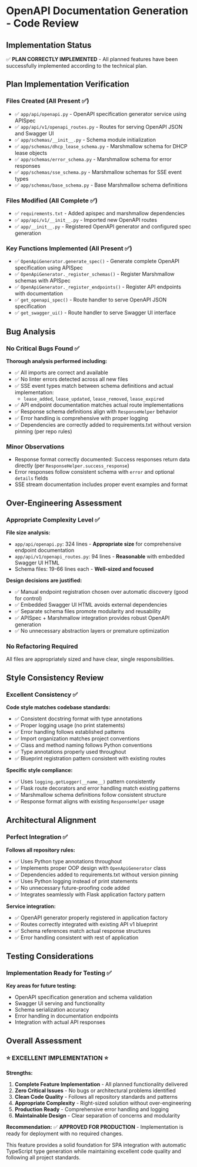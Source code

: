 # OpenAPI Documentation Generation - Code Review

## Implementation Status

✅ **PLAN CORRECTLY IMPLEMENTED** - All planned features have been successfully implemented according to the technical plan.

## Plan Implementation Verification

### Files Created (All Present ✅)
- ✅ `app/api/openapi.py` - OpenAPI specification generator service using APISpec
- ✅ `app/api/v1/openapi_routes.py` - Routes for serving OpenAPI JSON and Swagger UI
- ✅ `app/schemas/__init__.py` - Schema module initialization
- ✅ `app/schemas/dhcp_lease_schema.py` - Marshmallow schema for DHCP lease objects
- ✅ `app/schemas/error_schema.py` - Marshmallow schema for error responses
- ✅ `app/schemas/sse_schema.py` - Marshmallow schemas for SSE event types
- ✅ `app/schemas/base_schema.py` - Base Marshmallow schema definitions

### Files Modified (All Complete ✅)
- ✅ `requirements.txt` - Added apispec and marshmallow dependencies
- ✅ `app/api/v1/__init__.py` - Imported new OpenAPI routes
- ✅ `app/__init__.py` - Registered OpenAPI generator and configured spec generation

### Key Functions Implemented (All Present ✅)
- ✅ `OpenApiGenerator.generate_spec()` - Generate complete OpenAPI specification using APISpec
- ✅ `OpenApiGenerator._register_schemas()` - Register Marshmallow schemas with APISpec  
- ✅ `OpenApiGenerator._register_endpoints()` - Register API endpoints with documentation
- ✅ `get_openapi_spec()` - Route handler to serve OpenAPI JSON specification
- ✅ `get_swagger_ui()` - Route handler to serve Swagger UI interface

## Bug Analysis

### No Critical Bugs Found ✅

**Thorough analysis performed including:**
- ✅ All imports are correct and available
- ✅ No linter errors detected across all new files
- ✅ SSE event types match between schema definitions and actual implementation:
  - `lease_added`, `lease_updated`, `lease_removed`, `lease_expired`
- ✅ API endpoint documentation matches actual route implementations
- ✅ Response schema definitions align with `ResponseHelper` behavior
- ✅ Error handling is comprehensive with proper logging
- ✅ Dependencies are correctly added to requirements.txt without version pinning (per repo rules)

### Minor Observations
- Response format correctly documented: Success responses return data directly (per `ResponseHelper.success_response`)
- Error responses follow consistent schema with `error` and optional `details` fields
- SSE stream documentation includes proper event examples and format

## Over-Engineering Assessment

### Appropriate Complexity Level ✅

**File size analysis:**
- `app/api/openapi.py`: 324 lines - **Appropriate size** for comprehensive endpoint documentation
- `app/api/v1/openapi_routes.py`: 94 lines - **Reasonable** with embedded Swagger UI HTML
- Schema files: 19-66 lines each - **Well-sized and focused**

**Design decisions are justified:**
- ✅ Manual endpoint registration chosen over automatic discovery (good for control)
- ✅ Embedded Swagger UI HTML avoids external dependencies
- ✅ Separate schema files promote modularity and reusability
- ✅ APISpec + Marshmallow integration provides robust OpenAPI generation
- ✅ No unnecessary abstraction layers or premature optimization

### No Refactoring Required
All files are appropriately sized and have clear, single responsibilities.

## Style Consistency Review

### Excellent Consistency ✅

**Code style matches codebase standards:**
- ✅ Consistent docstring format with type annotations
- ✅ Proper logging usage (no print statements)
- ✅ Error handling follows established patterns
- ✅ Import organization matches project conventions
- ✅ Class and method naming follows Python conventions
- ✅ Type annotations properly used throughout
- ✅ Blueprint registration pattern consistent with existing routes

**Specific style compliance:**
- ✅ Uses `logging.getLogger(__name__)` pattern consistently
- ✅ Flask route decorators and error handling match existing patterns
- ✅ Marshmallow schema definitions follow consistent structure
- ✅ Response format aligns with existing `ResponseHelper` usage

## Architectural Alignment

### Perfect Integration ✅

**Follows all repository rules:**
- ✅ Uses Python type annotations throughout
- ✅ Implements proper OOP design with `OpenApiGenerator` class
- ✅ Dependencies added to requirements.txt without version pinning
- ✅ Uses Python logging instead of print statements
- ✅ No unnecessary future-proofing code added
- ✅ Integrates seamlessly with Flask application factory pattern

**Service integration:**
- ✅ OpenAPI generator properly registered in application factory
- ✅ Routes correctly integrated with existing API v1 blueprint
- ✅ Schema references match actual response structures
- ✅ Error handling consistent with rest of application

## Testing Considerations

### Implementation Ready for Testing ✅

**Key areas for future testing:**
- OpenAPI specification generation and schema validation
- Swagger UI serving and functionality
- Schema serialization accuracy
- Error handling in documentation endpoints
- Integration with actual API responses

## Overall Assessment

### ⭐ EXCELLENT IMPLEMENTATION ⭐

**Strengths:**
1. **Complete Feature Implementation** - All planned functionality delivered
2. **Zero Critical Issues** - No bugs or architectural problems identified
3. **Clean Code Quality** - Follows all repository standards and patterns
4. **Appropriate Complexity** - Right-sized solution without over-engineering
5. **Production Ready** - Comprehensive error handling and logging
6. **Maintainable Design** - Clear separation of concerns and modularity

**Recommendation:** ✅ **APPROVED FOR PRODUCTION** - Implementation is ready for deployment with no required changes.

This feature provides a solid foundation for SPA integration with automatic TypeScript type generation while maintaining excellent code quality and following all project standards.
